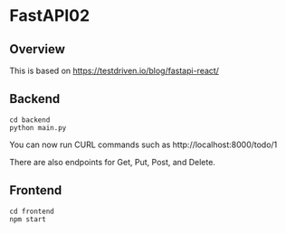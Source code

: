 # FastAPI02

## Overview

This is based on https://testdriven.io/blog/fastapi-react/


## Backend

```
cd backend
python main.py
```

You can now run CURL commands such as http://localhost:8000/todo/1

There are also endpoints for Get, Put, Post, and Delete.


## Frontend

```
cd frontend
npm start
```
